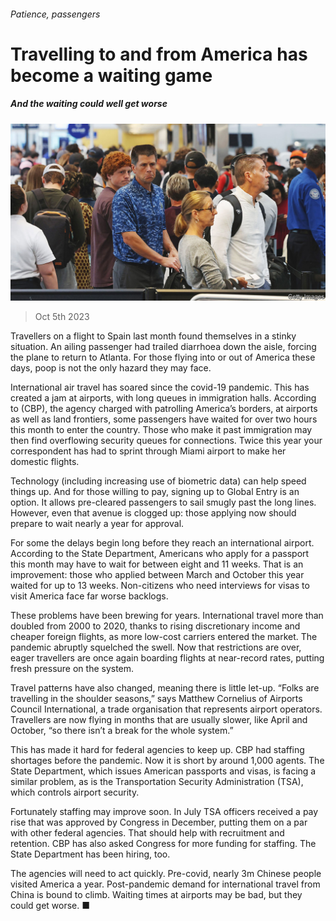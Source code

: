 ###### Patience, passengers

# Travelling to and from America has become a waiting game 

##### And the waiting could well get worse 

![image](images/20231007_USP003.jpg) 

> Oct 5th 2023 

Travellers on a flight to Spain last month found themselves in a stinky situation. An ailing passenger had trailed diarrhoea down the aisle, forcing the plane to return to Atlanta. For those flying into or out of America these days, poop is not the only hazard they may face.

International air travel has soared since the covid-19 pandemic. This has created a jam at airports, with long queues in immigration halls. According to  (CBP), the agency charged with patrolling America’s borders, at airports as well as land frontiers, some passengers have waited for over two hours this month to enter the country. Those who make it past immigration may then find overflowing security queues for connections. Twice this year your correspondent has had to sprint through Miami airport to make her domestic flights.

Technology (including increasing use of biometric data) can help speed things up. And for those willing to pay, signing up to Global Entry is an option. It allows pre-cleared passengers to sail smugly past the long lines. However, even that avenue is clogged up: those applying now should prepare to wait nearly a year for approval.

For some the delays begin long before they reach an international airport. According to the State Department, Americans who apply for a passport this month may have to wait for between eight and 11 weeks. That is an improvement: those who applied between March and October this year waited for up to 13 weeks. Non-citizens who need interviews for visas to visit America face far worse backlogs.

These problems have been brewing for years. International travel more than doubled from 2000 to 2020, thanks to rising discretionary income and cheaper foreign flights, as more low-cost carriers entered the market. The pandemic abruptly squelched the swell. Now that restrictions are over, eager travellers are once again boarding flights at near-record rates, putting fresh pressure on the system. 

Travel patterns have also changed, meaning there is little let-up. “Folks are travelling in the shoulder seasons,” says Matthew Cornelius of Airports Council International, a trade organisation that represents airport operators. Travellers are now flying in months that are usually slower, like April and October, “so there isn’t a break for the whole system.”

This has made it hard for federal agencies to keep up. CBP had staffing shortages before the pandemic. Now it is short by around 1,000 agents. The State Department, which issues American passports and visas, is facing a similar problem, as is the Transportation Security Administration (TSA), which controls airport security.

Fortunately staffing may improve soon. In July TSA officers received a pay rise that was approved by Congress in December, putting them on a par with other federal agencies. That should help with recruitment and retention. CBP has also asked Congress for more funding for staffing. The State Department has been hiring, too.

The agencies will need to act quickly. Pre-covid, nearly 3m Chinese people visited America a year. Post-pandemic demand for international travel from China is bound to climb. Waiting times at airports may be bad, but they could get worse. ■


